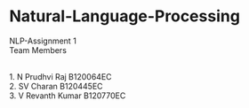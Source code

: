 # Natural-Language-Processing
 NLP-Assignment 1
<br/>Team Members

<br >  1. N Prudhvi Raj   B120064EC
<br /> 2. SV Charan       B120445EC 
<br /> 3. V Revanth Kumar B120770EC


